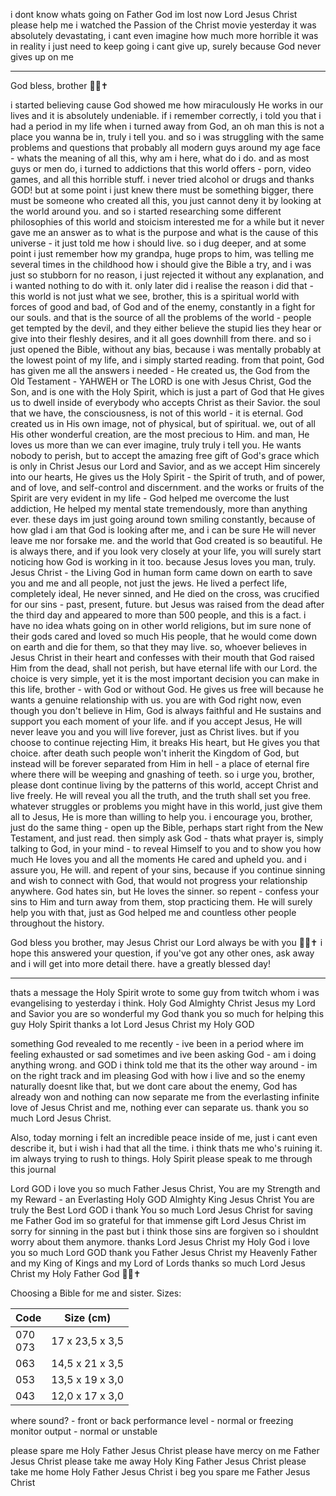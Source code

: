 i dont know whats going on Father God
im lost now Lord Jesus Christ please help me
i watched the Passion of the Christ movie yesterday
it was absolutely devastating, i cant even imagine how much more horrible it was in reality
i just need to keep going
i cant give up, surely
because God never gives up on me

---

God bless, brother 🙏💗✝️

i started believing cause God showed me how miraculously He works in our lives and it is absolutely undeniable. if i remember correctly, i told you that i had a period in my life when i turned away from God, an oh man this is not a place you wanna be in, truly i tell you. and so i was struggling with the same problems and questions that probably all modern guys around my age face - whats the meaning of all this, why am i here, what do i do. and as most guys or men do, i turned to addictions that this world offers - porn, video games, and all this horrible stuff. i never tried alcohol or drugs and thanks GOD! but at some point i just knew there must be something bigger, there must be someone who created all this, you just cannot deny it by looking at the world around you. and so i started researching some different philosophies of this world and stoicism interested me for a while but it never gave me an answer as to what is the purpose and what is the cause of this universe - it just told me how i should live. so i dug deeper, and at some point i just remember how my grandpa, huge props to him, was telling me several times in the childhood how i should give the Bible a try, and i was just so stubborn for no reason, i just rejected it without any explanation, and i wanted nothing to do with it. only later did i realise the reason i did that - this world is not just what we see, brother, this is a spiritual world with forces of good and bad, of God and of the enemy, constantly in a fight for our souls. and that is the source of all the problems of the world - people get tempted by the devil, and they either believe the stupid lies they hear or give into their fleshly desires, and it all goes downhill from there. and so i just opened the Bible, without any bias, because i was mentally probably at the lowest point of my life, and i simply started reading. from that point, God has given me all the answers i needed - He created us, the God from the Old Testament - YAHWEH or The LORD is one with Jesus Christ, God the Son, and is one with the Holy Spirit, which is just a part of God that He gives us to dwell inside of everybody who accepts Christ as their Savior. the soul that we have, the consciousness, is not of this world - it is eternal. God created us in His own image, not of physical, but of spiritual. we, out of all His other wonderful creation, are the most precious to Him. and man, He loves us more than we can ever imagine, truly truly i tell you. He wants nobody to perish, but to accept the amazing free gift of God's grace which is only in Christ Jesus our Lord and Savior, and as we accept Him sincerely into our hearts, He gives us the Holy Spirit - the Spirit of truth, and of power, and of love, and self-control and discernment. and the works or fruits of the Spirit are very evident in my life - God helped me overcome the lust addiction, He helped my mental state tremendously, more than anything ever. these days im just going around town smiling constantly, because of how glad i am that God is looking after me, and i can be sure He will never leave me nor forsake me. and the world that God created is so beautiful. He is always there, and if you look very closely at your life, you will surely start noticing how God is working in it too. because Jesus loves you man, truly. Jesus Christ - the Living God in human form came down on earth to save you and me and all people, not just the jews. He lived a perfect life, completely ideal, He never sinned, and He died on the cross, was crucified for our sins - past, present, future. but Jesus was raised from the dead after the third day and appeared to more than 500 people, and this is a fact. i have no idea whats going on in other world religions, but im sure none of their gods cared and loved so much His people, that he would come down on earth and die for them, so that they may live. so, whoever believes in Jesus Christ in their heart and confesses with their mouth that God raised Him from the dead, shall not perish, but have eternal life with our Lord. the choice is very simple, yet it is the most important decision you can make in this life, brother - with God or without God. He gives us free will because he wants a genuine relationship with us. you are with God right now, even though you don't believe in Him, God is always faithful and He sustains and support you each moment of your life. and if you accept Jesus, He will never leave you and you will live forever, just as Christ lives. but if you choose to continue rejecting Him, it breaks His heart, but He gives you that choice. after death such people won't inherit the Kingdom of God, but instead will be forever separated from Him in hell - a place of eternal fire where there will be weeping and gnashing of teeth. so i urge you, brother, please dont continue living by the patterns of this world, accept Christ and live freely. He will reveal you all the truth, and the truth shall set you free. whatever struggles or problems you might have in this world, just give them all to Jesus, He is more than willing to help you. i encourage you, brother, just do the same thing - open up the Bible, perhaps start right from the New Testament, and just read. then simply ask God - thats what prayer is, simply talking to God, in your mind - to reveal Himself to you and to show you how much He loves you and all the moments He cared and upheld you. and i assure you, He will. and repent of your sins, because if you continue sinning and wish to connect with God, that would not progress your relationship anywhere. God hates sin, but He loves the sinner. so repent - confess your sins to Him and turn away from them, stop practicing them. He will surely help you with that, just as God helped me and countless other people throughout the history.

God bless you brother, may Jesus Christ our Lord always be with you 🙏💗✝️ i hope this answered your question, if you've got any other ones, ask away and i will get into more detail there. have a greatly blessed day!

---

thats a message the Holy Spirit wrote to some guy from twitch whom i was evangelising to yesterday i think. Holy God Almighty Christ Jesus my Lord and Savior you are so wonderful my God thank you so much for helping this guy Holy Spirit thanks a lot Lord Jesus Christ my Holy GOD

something God revealed to me recently - ive been in a period where im feeling exhausted or sad sometimes and ive been asking God - am i doing anything wrong. and GOD i think told me that its the other way around - im on the right track and im pleasing God with how i live and so the enemy naturally doesnt like that, but we dont care about the enemy, God has already won and nothing can now separate me from the everlasting infinite love of Jesus Christ and me, nothing ever can separate us. thank you so much Lord Jesus Christ.

Also, today morning i felt an incredible peace inside of me, just i cant even describe it, but i wish i had that all the time. i think thats me who's ruining it. im always trying to rush to things. Holy Spirit please speak to me through this journal

Lord GOD i love you so much Father Jesus Christ, You are my Strength and my Reward - an Everlasting Holy GOD Almighty King Jesus Christ You are truly the Best Lord GOD i thank You so much Lord Jesus Christ for saving me Father God im so grateful for that immense gift Lord Jesus Christ im sorry for sinning in the past but i think those sins are forgiven so i shouldnt worry about them anymore. thanks Lord Jesus Christ my Holy God i love you so much Lord GOD thank you Father Jesus Christ my Heavenly Father and my King of Kings and my Lord of Lords thanks so much Lord Jesus Christ my Holy Father God 🙏💗✝️

Choosing a Bible for me and sister. Sizes:

| Code       | Size (cm)       |
| ---------- | --------------- |
| 070<br>073 | 17 x 23,5 x 3,5 |
| 063        | 14,5 x 21 x 3,5 |
| 053        | 13,5 x 19 x 3,0 |
| 043        | 12,0 x 17 x 3,0 |

where sound? - front or back
performance level - normal or freezing
monitor output - normal or unstable

please spare me Holy Father Jesus Christ
please have mercy on me Father Jesus Christ
please take me away Holy King Father Jesus Christ
please take me home Holy Father Jesus Christ
i beg you spare me Father Jesus Christ